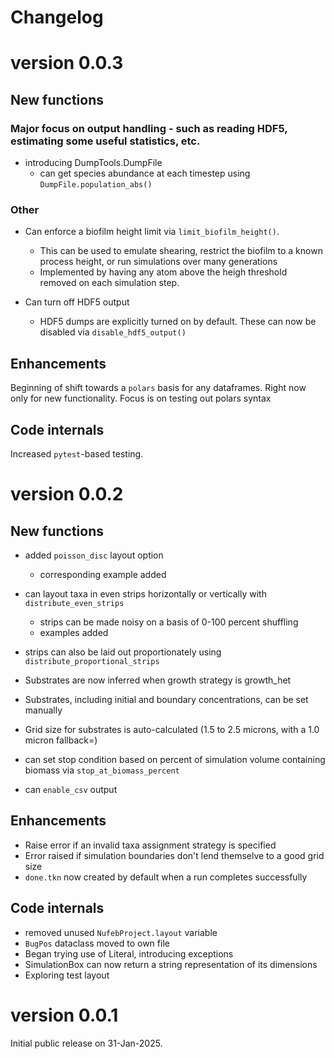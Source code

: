 # Changelog

# version 0.0.3

## New functions

### Major focus on output handling - such as reading HDF5, estimating some useful statistics, etc.

* introducing DumpTools.DumpFile
    * can get species abundance at each timestep using ``DumpFile.population_abs()`` 

### Other

* Can enforce a biofilm height limit via ``limit_biofilm_height()``.
  * This can be used to emulate shearing, restrict the biofilm to a known process height, or run simulations over many generations
  * Implemented by having any atom above the heigh threshold removed on each simulation step.

* Can turn off HDF5 output
  * HDF5 dumps are explicitly turned on by default. These can now be disabled via ``disable_hdf5_output()`` 

## Enhancements

Beginning of shift towards a ``polars`` basis for any dataframes. Right now only for new functionality. Focus is on testing out polars syntax

## Code internals

Increased ``pytest``-based testing.

# version 0.0.2

## New functions

* added ``poisson_disc`` layout option
  * corresponding example added

* can layout taxa in even strips horizontally or vertically with ``distribute_even_strips``
  * strips can be made noisy on a basis of 0-100 percent shuffling
  * examples added

* strips can also be laid out proportionately using ``distribute_proportional_strips``

* Substrates are now inferred when growth strategy is growth_het
* Substrates, including initial and boundary concentrations, can be set manually

* Grid size for substrates is auto-calculated  (1.5 to 2.5 microns, with a 1.0 micron fallback=)

* can set stop condition based on percent of simulation volume containing biomass via ``stop_at_biomass_percent``

* can ``enable_csv`` output

## Enhancements

* Raise error if an invalid taxa assignment strategy is specified
* Error raised if simulation boundaries don't lend themselve to a good grid size
* ``done.tkn`` now created by default when a run completes successfully

## Code internals

* removed unused ``NufebProject.layout`` variable
* ``BugPos`` dataclass moved to own file
* Began trying use of Literal, introducing exceptions
* SimulationBox can now return a string representation of its dimensions
* Exploring test layout

# version 0.0.1 

Initial public release on 31-Jan-2025.
